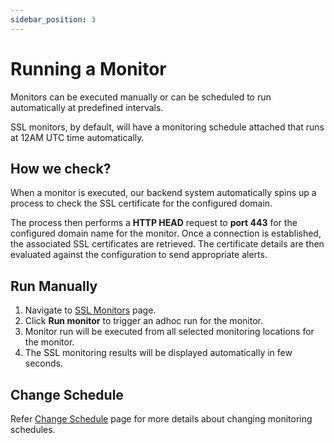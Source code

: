 ```yaml
---
sidebar_position: 3
---
```


# Running a Monitor

Monitors can be executed manually or can be scheduled to run automatically at predefined intervals.

SSL monitors, by default, will have a monitoring schedule attached that runs at 12AM UTC time automatically.

## How we check?

When a monitor is executed, our backend system automatically spins up a process to check the SSL certificate for the configured domain.

The process then performs a **HTTP HEAD** request to **port 443** for the configured domain name for the monitor. Once a connection is established, the associated SSL certificates are retrieved. The certificate details are then evaluated against the configuration to send appropriate alerts.

## Run Manually

1. Navigate to [SSL Monitors](https://app.devraven.io/app/sslMonitors) page.
2. Click **Run monitor** to trigger an adhoc run for the monitor.
3. Monitor run will be executed from all selected monitoring locations for the monitor.
4. The SSL monitoring results will be displayed automatically in few seconds.

## Change Schedule

Refer [Change Schedule](/docs/monitor-configuration/change-schedule) page for more details about changing monitoring schedules.